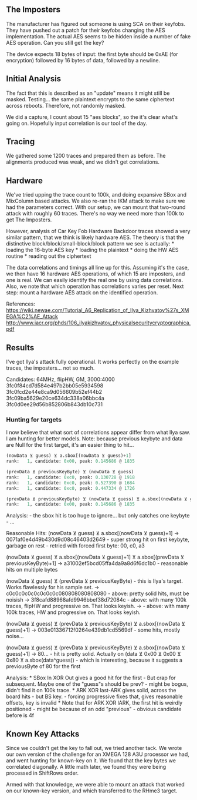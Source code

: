 
## The Imposters
The manufacturer has figured out someone is using SCA on their keyfobs. They have pushed out a patch for their keyfobs changing the AES implementation. The actual AES seems to be hidden inside a number of fake AES operation. Can you still get the key?

The device expects 18 bytes of input: the first byte should be 0xAE (for encryption) followed by 16 bytes of data, followed by a newline.

## Initial Analysis
The fact that this is described as an "update" means it might still be masked. Testing... the same plaintext encrypts to the same ciphertext across reboots. Therefore, not randomly masked.

We did a capture, I count about 15 "aes blocks", so the it's clear what's going on. Hopefully input correlation is our tool of the day.

## Tracing
We gathered some 1200 traces and prepared them as before. The alignments produced was weak, and we didn't get correlations.

## Hardware
We've tried upping the trace count to 100k, and doing expansive SBox and MixColumn based attacks. We also re-ran the IKM attack to make sure we had the parameters correct. With our setup, we can mount that two-round attack with roughly 60 traces. There's no way we need more than 100k to get The Imposters.

However, analysis of Car Key Fob Hardware Backdoor traces showed a very similar pattern, that we think is likely hardware AES. The theory is that the distinctive block/block/small-block/block pattern we see is actually:
	* loading the 16-byte AES key
	* loading the plaintext
	* doing the HW AES routine
	* reading out the ciphertext

The data correlations and timings all line up for this. Assuming it's the case, we then have 16 hardware AES operations, of which 15 are imposters, and one is real. We can easily identify the real one by using data correlations. Also, we note that which operation has correlations varies per reset. Next step: mount a hardware AES attack on the identified operation.

References:
https://wiki.newae.com/Tutorial_A6_Replication_of_Ilya_Kizhvatov%27s_XMEGA%C2%AE_Attack
http://www.iacr.org/phds/106_ilyakizhvatov_physicalsecuritycryptographica.pdf

## Results
I've got Ilya's attack fully operational. It works perfectly on the example traces, the imposters... not so much.


Candidates:
64MHz, flipHW, GM, 3000:4000
3fc0f84cd7d584e497b2bb05e5934598
3fc0fcd2e44e8ca9d056609b52ef44b2
3fc09ba5629e20ce634dc338a06bbc4a
3fc0d0ee29d56b852806b843db10c731

### Hunting for targets
I now believe that what sort of correlations appear differ from what Ilya saw.
I am hunting for better models.
Note: because previous keybyte and data are Null for the first target, it's an easier thing to hit...

```python
(nowData ⊻ guess) ⊻ a.sbox[(nowData ⊻ guess)+1]
rank:   1, candidate: 0x00, peak: 0.145686 @ 1835

(prevData ⊻ previousKeyByte) ⊻ (nowData ⊻ guess)
rank:   1, candidate: 0xc0, peak: 0.130728 @ 1918
rank:   1, candidate: 0xc0, peak: 0.527390 @ 1684
rank:   1, candidate: 0xc0, peak: 0.447334 @ 1726

(prevData ⊻ previousKeyByte) ⊻ (nowData ⊻ guess) ⊻ a.sbox[(nowData ⊻ guess)+1]
rank:   1, candidate: 0x00, peak: 0.145686 @ 1835

```

Analysis:
	- the sbox hit is too huge to ignore... but only catches one keybyte
	- ...


Reasonable Hits:
(nowData ⊻ guess) ⊻ a.sbox[(nowData ⊻ guess)+1]
	-> 0071af0e4d49b430d9d08c46403d2649
	- super strong hit on first keybyte, garbage on rest
	- retried with forced first byte: 00, c0, a3

(nowData ⊻ guess) ⊻ a.sbox[(nowData ⊻ guess)+1] ⊻ a.sbox[(prevData ⊻ previousKeyByte)+1]
	-> a31002ef5bcd05ffa4da9a8d6f6dc1b0
	- reasonable hits on multiple bytes

(nowData ⊻ guess) ⊻ (prevData ⊻ previousKeyByte)
	- this is Ilya's target. Works flawlessly for his sample set.
	-> c0c0c0c0c0c0c0c0c080808080808080
	- above: pretty solid hits, must be noisish
	-> 3f8cafd88968afd9946bbef38d72084c
	- above: with many 100k traces, flipHW and progressive on. That looks keyish.
	->
	- above: with many 100k traces, HW and progressive on. That looks keyish.

(nowData ⊻ guess) ⊻ (prevData ⊻ previousKeyByte) ⊻ a.sbox[(nowData ⊻ guess)+1]
	-> 003e01336712f0264e439db1cd5569df
	- some hits, mostly noise...

(nowData ⊻ guess) ⊻ (prevData ⊻ previousKeyByte) ⊻ a.sbox[(nowData ⊻ guess)+1]
	-> 80...
	- hit is pretty solid. Actually on (data ⊻ 0x00 ⊻ 0x00 ⊻ 0x80 ⊻ a.sbox(data^guess))
	- which is interesting, because it suggests a previousByte of 80 for the first


Analysis:
	* SBox In XOR Out gives a good hit for the first
		- But crap for subsequent. Maybe one of the "guess"s should be prev?
		- might be bogus, didn't find it on 100k trace.
	* ARK XOR last-ARK gives solid, across the board hits
		- but BS key.
		- forcing progressive fixes that, gives reasonable offsets, key is invalid
	* Note that for ARK XOR lARK, the first hit is weirdly positioned
		- might be because of an odd "previous"
		- obvious candidate before is 4f

## Known Key Attacks
Since we couldn't get the key to fall out, we tried another tack. We wrote our own version of the challenge for an XMEGA 128 A3U processor we had, and went hunting for known-key on it. We found that the key bytes we correlated diagonally. A little math later, we found they were being processed in ShiftRows order. 

Armed with that knowledge, we were able to mount an attack that worked on our known-key version, and which transferred to the RHme3 target.

